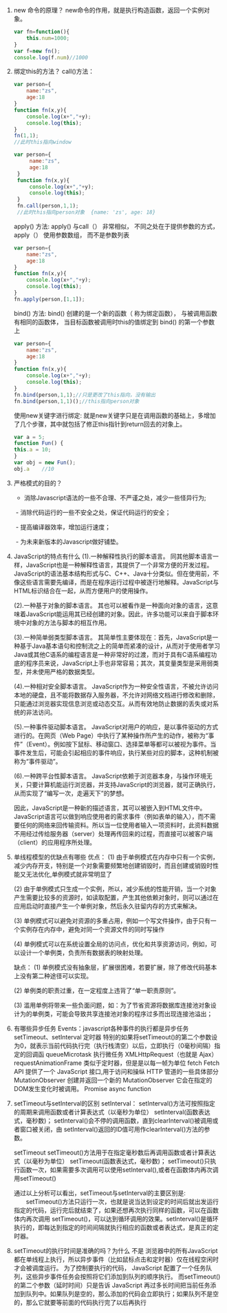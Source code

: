 1. new 命令的原理？
    new命令的作用，就是执行构造函数，返回一个实例对象。
    ```js
    var fn=function(){
        this.num=1000;
    }
    var f=new fn();
    console.log(f.num)//1000
    ```

2. 绑定this的方法？
     call()方法：
     ```js
     var person={
         name:"zs",
         age:18
     }
     function fn(x,y){
         console.log(x+","+y);
         console.log(this);
     }
     fn(1,1);
     //此时this指向window
     ```
    ```js
    var person={
         name:"zs",
         age:18
     }
     function fn(x,y){
         console.log(x+","+y);
         console.log(this);
     }
     fn.call(person,1,1);
     //此时this指向person对象  {name: 'zs', age: 18}
     ```

     apply() 方法:
     apply() 与call（） 非常相似， 不同之处在于提供参数的方式， apply（） 使用参数数组， 而不是参数列表
     ```js
     var person={
         name:"zs",
         age:18
     }
     function fn(x,y){
         console.log(x+","+y);
         console.log(this);
     }
     fn.apply(person,[1,1]);
     ```
     bind() 方法:
     bind() 创建的是一个新的函数（ 称为绑定函数）， 与被调用函数有相同的函数体， 当目标函数被调用时this的值绑定到 bind() 的第一个参数上
     ```js
     var person={
         name:"zs",
         age:18
     }
     function fn(x,y){
         console.log(x+","+y);
         console.log(this);
     }
     fn.bind(person,1,1);//只是更改了this指向，没有输出
     fn.bind(person,1,1)();//this指向person对象
     ```

     使用new关键字进行绑定:
     就是new关键字只是在调用函数的基础上，多增加了几个步骤，其中就包括了修正this指针到return回去的对象上。
     ```js
     var a = 5;
     function Fun() {
     this.a = 10;
     }
     var obj = new Fun();
     obj.a    //10
     ```

3. 严格模式的目的？
    - 消除Javascript语法的一些不合理、不严谨之处，减少一些怪异行为;

　　- 消除代码运行的一些不安全之处，保证代码运行的安全；

　　- 提高编译器效率，增加运行速度；

　　- 为未来新版本的Javascript做好铺垫。

4. JavaScript的特点有什么
    (1).一种解释性执行的脚本语言。
    同其他脚本语言一样，JavaScript也是一种解释性语言，其提供了一个非常方便的开发过程。JavaScript的语法基本结构形式与C、C++、Java十分类似。但在使用前，不像这些语言需要先编译，而是在程序运行过程中被逐行地解释。JavaScript与HTML标识结合在一起，从而方便用户的使用操作。

    (2).一种基于对象的脚本语言。
    其也可以被看作是一种面向对象的语言，这意味着JavaScript能运用其已经创建的对象。因此，许多功能可以来自于脚本环境中对象的方法与脚本的相互作用。

    (3).一种简单弱类型脚本语言。
    其简单性主要体现在：首先，JavaScript是一种基于Java基本语句和控制流之上的简单而紧凑的设计，从而对于使用者学习Java或其他C语系的编程语言是一种非常好的过渡，而对于具有C语系编程功底的程序员来说，JavaScript上手也非常容易；其次，其变量类型是采用弱类型，并未使用严格的数据类型。

    (4).一种相对安全脚本语言。
    JavaScript作为一种安全性语言，不被允许访问本地的硬盘，且不能将数据存入服务器，不允许对网络文档进行修改和删除，只能通过浏览器实现信息浏览或动态交互。从而有效地防止数据的丢失或对系统的非法访问。

    (5).一种事件驱动脚本语言。
    JavaScript对用户的响应，是以事件驱动的方式进行的。在网页（Web Page）中执行了某种操作所产生的动作，被称为“事件”（Event）。例如按下鼠标、移动窗口、选择菜单等都可以被视为事件。当事件发生后，可能会引起相应的事件响应，执行某些对应的脚本，这种机制被称为“事件驱动”。

    (6).一种跨平台性脚本语言。
    JavaScript依赖于浏览器本身，与操作环境无关，只要计算机能运行浏览器，并支持JavaScript的浏览器，就可正确执行，从而实现了“编写一次，走遍天下”的梦想。

    因此，JavaScript是一种新的描述语言，其可以被嵌入到HTML文件中。JavaScript语言可以做到响应使用者的需求事件（例如表单的输入），而不需要任何的网络来回传输资料。所以当一位使用者输入一项资料时，此资料数据不用经过传给服务器（server）处理再传回来的过程，而直接可以被客户端（client）的应用程序所处理。


5. 单线程模型的优缺点有哪些
    优点：
    (1) 由于单例模式在内存中只有一个实例，减少内存开支，特别是一个对象需要频繁地创建销毁时，而且创建或销毁时性能又无法优化,单例模式就非常明显了

    (2) 由于单例模式只生成一个实例，所以，减少系统的性能开销，当一个对象产生需要比较多的资源时，如读取配置，产生其他依赖对象时，则可以通过在应用启动时直接产生一个单例对象，然后永久驻留内存的方式来解决。

    (3) 单例模式可以避免对资源的多重占用，例如一个写文件操作，由于只有一个实例存在内存中，避免对同一个资源文件的同时写操作

    (4) 单例模式可以在系统设置全局的访问点，优化和共享资源访问，例如，可以设计一个单例类，负责所有数据表的映射处理。
    
    缺点：
    (1) 单例模式没有抽象层，扩展很困难，若要扩展，除了修改代码基本上没有第二种途径可以实现。

    (2) 单例类的职责过重，在一定程度上违背了“单一职责原则”。

    (3) 滥用单例将带来一些负面问题，如：为了节省资源将数据库连接池对象设计为的单例类，可能会导致共享连接池对象的程序过多而出现连接池溢出；


6. 有哪些异步任务
    Events：javascript各种事件的执行都是异步任务
    setTimeout、setInterval 定时器 特别的如果将setTimeout()的第二个参数设为0，就表示当前代码执行完（执行栈清空）以后，立即执行（0毫秒间隔）指定的回调函
    queueMicrotask 执行微任务
    XMLHttpRequest（也就是 Ajax）
    requestAnimationFrame 类似于定时器，但是是以每一帧为单位
    fetch Fetch API 提供了一个 JavaScript 接口,用于访问和操纵 HTTP 管道的一些具体部分
    MutationObserver 创建并返回一个新的 MutationObserver 它会在指定的DOM发生变化时被调用。
    Promise
    async function

7. setTimeout与setInterval的区别
    setInterval：
    setInterval()方法可按照指定的周期来调用函数或者计算表达式（以毫秒为单位）
    setInterval(函数表达式，毫秒数)；
    setInterval()会不停的调用函数，直到clearInterval()被调用或者窗口被关闭，由 setInterval()返回的ID值可用作clearInterval()方法的参数。

    setTimeout
    setTimeout()方法用于在指定毫秒数后再调用函数或者计算表达式（以毫秒为单位）
    setTimeout(函数表达式，毫秒数)；
    setTimeout()只执行函数一次，如果需要多次调用可以使用setInterval(),或者在函数体内再次调用setTimeout()

    通过以上分析可以看出，setTimeout与setInterval的主要区别是:
　　setTimeout()方法只运行一次，也就是说当达到设定的时间后就出发运行指定的代码，运行完后就结束了，如果还想再次执行同样的函数，可以在函数体内再次调用       setTimeout()，可以达到循环调用的效果。setInterval()是循环执行的，即每达到指定的时间间隔就执行相应的函数或者表达式，是真正的定时器。

8. setTimeout的执行时间是准确的吗？为什么
    不是
    浏览器中的所有JavaScript都在单线程上执行，所以异步事件（比如鼠标点击和定时器）仅在线程空闲时才会被调度运行。
    为了控制要执行的代码， JavaScript 配置了一个任务队列，这些异步事件任务会按照将它们添加到队列的顺序执行。
    而setTimeout() 的第二个参数（延时时间）只是告诉 JavaScript 再过多长时间把当前任务添加到队列中。如果队列是空的，那么添加的代码会立即执行；如果队列不是空的，那么它就要等前面的代码执行完了以后再执行


